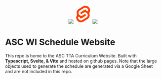 <div align="center">
  <img width="55" src="https://raw.githubusercontent.com/gilbarbara/logos/master/logos/typescript-icon.svg"/>
  <img width="55" src="https://raw.githubusercontent.com/sveltejs/branding/master/svelte-logo.svg"/>
  <img width="55" src="https://vitejs.dev/logo.svg"/>
</div>

# ASC WI Schedule Website

This repo is home to the ASC TTA Curriculum Website. Built with **Typescript, Svelte, & Vite** and hosted on github pages.
Note that the large objects used to generate the schedule are generated via a Google Sheet and are not included in this repo.